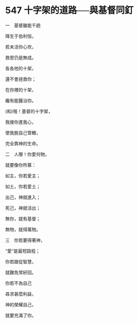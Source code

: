 # 547 十字架的道路──與基督同釘

一　基督雖能千趟

降生于伯利恒，

若未活你心坎，

救恩仍是無成。

各各他的十架，

還不會拯救你；

在你裡的十架，

纔有能醫治你。

(和)哦！基督的十字架，

我接你進我心，

使我脫自己管轄，

完全靠神的生命。

二　人哪！你愛何物，

就要像你所慕：

如主，你若愛主；

如土，你若愛土；

出己，神就進入；

死己，神就活出；

無你，就有基督；

無物，就得萬物。

三　你若要得著神，

“愛”是最短路程；

你若跟從智慧，

就難免常紆回。

你若不為自己

尋求甚麼利益，

神的榮耀自己，

就要充滿了你。

